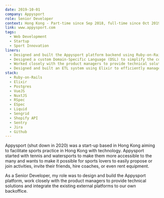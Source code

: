 ```yaml
---
date: 2019-10-01
company: Appysport
role: Senior Developer
context: Hong Kong - Part-time since Sep 2018, full-time since Oct 2019 to Feb 2020
link: www.appysport.com
tags:
  - Web Development
  - Startup
  - Sport Innovation
liners:
  - Designed and built the Appysport platform backend using Ruby-on-Rails
  - Designed a custom Domain-Specific Language (DSL) to simplify the configuration of automated email workflows and their seamless integration with Sendgrid
  - Worked closely with the product managers to provide technical solutions
  - Designed and built an ETL system using Elixir to efficiently manage data integration between the data provider Anybuddy and Shopify
stack:
  - Ruby-on-Rails
  - Elixir
  - Postgres
  - VueJS
  - NuxtJS
  - RSpec
  - ESpec
  - Liquid
  - Sengrid
  - Shopify API
  - Sentry
  - Jira
  - Github
---
```

Appysport (shut down in 2020) was a start-up based in Hong Kong aiming to facilitate sports practice in Hong Kong with technology. Appysport started with tennis and watersports to make them more accessible to the many and wants to make it possible for sports lovers to easily propose or join activities, invite their friends, hire coaches, or even rent equipment.

As a Senior Developer, my role was to design and build the Appysport platform, work closely with the product managers to provide technical solutions and integrate the existing external platforms to our own backoffice.
